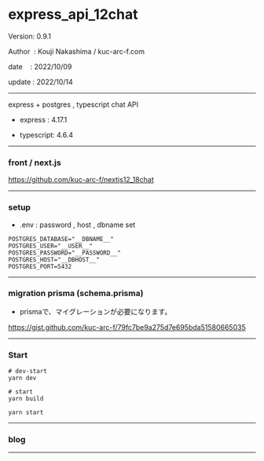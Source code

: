 ﻿# express_api_12chat

 Version: 0.9.1

 Author  : Kouji Nakashima / kuc-arc-f.com

 date    : 2022/10/09

 update : 2022/10/14

***

express + postgres , typescript chat API 

* express : 4.17.1

* typescript: 4.6.4

***
### front / next.js

https://github.com/kuc-arc-f/nextjs12_18chat

***
### setup

* .env : password , host , dbname set

```
POSTGRES_DATABASE="__DBNAME__"
POSTGRES_USER="__USER__"
POSTGRES_PASSWORD="__PASSWORD__"
POSTGRES_HOST="__DBHOST__"
POSTGRES_PORT=5432
```

***
### migration prisma (schema.prisma)

* prismaで、マイグレーションが必要になります。

https://gist.github.com/kuc-arc-f/79fc7be9a275d7e695bda51580665035

***
### Start

```
# dev-start
yarn dev

# start
yarn build

yarn start

```
***
### blog

***

